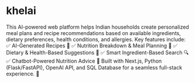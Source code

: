 # khelai
 This AI-powered web platform helps Indian households create personalized meal plans and recipe recommendations based on available ingredients, dietary preferences, health conditions, and allergies. Key features include:  ✅ AI-Generated Recipes 📜 ✅ Nutrition Breakdown & Meal Planning 🥦 ✅ Dietary & Health-Based Suggestions 🍎 ✅ Smart Ingredient-Based Search 🔍 ✅ Chatbot-Powered Nutrition Advice 🤖  Built with Next.js, Python (Flask/FastAPI), OpenAI API, and SQL Database for a seamless full-stack experience. 🚀
